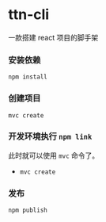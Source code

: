 # ttn-cli

一款搭建 react 项目的脚手架

### 安装依赖

`npm install`

### 创建项目

`mvc create`

### 开发环境执行 `npm link`

此时就可以使用 `mvc` 命令了。

- `mvc create`

### 发布

`npm publish`
